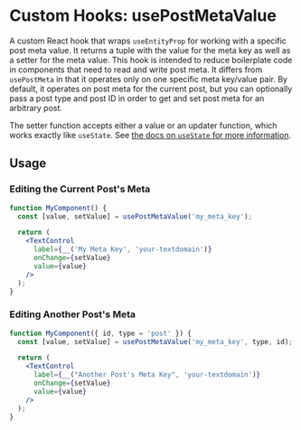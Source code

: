 # Custom Hooks: usePostMetaValue

A custom React hook that wraps `useEntityProp` for working with a specific post
meta value. It returns a tuple with the value for the meta key as well as a
setter for the meta value. This hook is intended to reduce boilerplate code
in components that need to read and write post meta. It differs from
`usePostMeta` in that it operates only on one specific meta key/value pair.
By default, it operates on post meta for the current post, but you can
optionally pass a post type and post ID in order to get and set post meta
for an arbitrary post.

The setter function accepts either a value or an updater function, which works
exactly like `useState`. See [the docs on `useState` for more information](https://react.dev/reference/react/useState#updating-state-based-on-the-previous-state).

## Usage

### Editing the Current Post's Meta

```jsx
function MyComponent() {
  const [value, setValue] = usePostMetaValue('my_meta_key');

  return (
    <TextControl
      label={__('My Meta Key', 'your-textdomain')}
      onChange={setValue}
      value={value}
    />
  );
}
```

### Editing Another Post's Meta

```jsx
function MyComponent({ id, type = 'post' }) {
  const [value, setValue] = usePostMetaValue('my_meta_key', type, id);

  return (
    <TextControl
      label={__("Another Post's Meta Key", 'your-textdomain')}
      onChange={setValue}
      value={value}
    />
  );
}
```
